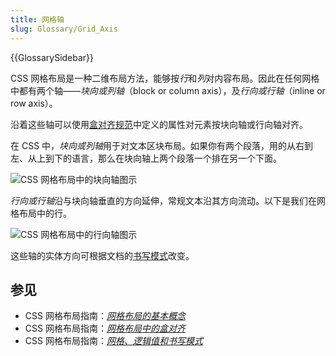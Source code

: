 ```yaml
---
title: 网格轴
slug: Glossary/Grid_Axis
---
```


{{GlossarySidebar}}

CSS 网格布局是一种二维布局方法，能够按*行*和*列*对内容布局。因此在任何网格中都有两个轴——_块向或列轴_（block or column axis），及*行向或行轴*（inline or row axis）。

沿着这些轴可以使用[盒对齐规范](/zh-CN/docs/Web/CSS/CSS_grid_layout/Box_alignment_in_grid_layout)中定义的属性对元素按块向轴或行向轴对齐。

在 CSS 中，*块向或列轴*用于对文本区块布局。如果你有两个段落，用的从右到左、从上到下的语言，那么在块向轴上两个段落一个排在另一个下面。

![CSS 网格布局中的块向轴图示](7_block_axis.png)

*行向或行轴*沿与块向轴垂直的方向延伸，常规文本沿其方向流动。以下是我们在网格布局中的行。

![CSS 网格布局中的行向轴图示](7_inline_axis.png)

这些轴的实体方向可根据文档的[书写模式](/zh-CN/docs/Web/CSS/CSS_grid_layout/Grids_logical_values_and_writing_modes)改变。

## 参见

- CSS 网格布局指南：_[网格布局的基本概念](/zh-CN/docs/Web/CSS/CSS_grid_layout/Basic_concepts_of_grid_layout)_
- CSS 网格布局指南：_[网格布局中的盒对齐](/zh-CN/docs/Web/CSS/CSS_grid_layout/Box_alignment_in_grid_layout)_
- CSS 网格布局指南：_[网格、逻辑值和书写模式](/zh-CN/docs/Web/CSS/CSS_grid_layout/Grids_logical_values_and_writing_modes)_
